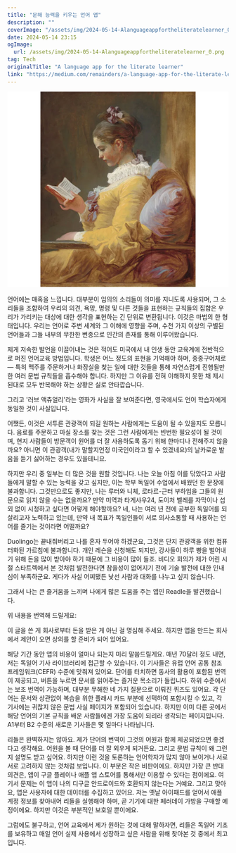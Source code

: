```yaml
---
title: "문해 능력을 키우는 언어 앱"
description: ""
coverImage: "/assets/img/2024-05-14-Alanguageappfortheliteratelearner_0.png"
date: 2024-05-14 23:15
ogImage:
  url: /assets/img/2024-05-14-Alanguageappfortheliteratelearner_0.png
tag: Tech
originalTitle: "A language app for the literate learner"
link: "https://medium.com/remainders/a-language-app-for-the-literate-learner-30509a7b0b75"
---
```


![Language App for Literate Learner](/assets/img/2024-05-14-Alanguageappfortheliteratelearner_0.png)

언어에는 매혹을 느낍니다. 대부분이 임의의 소리들이 의미를 지니도록 사용되며, 그 소리들을 조합하여 우리의 의견, 욕망, 명령 및 다른 것들을 표현하는 규칙들의 집합은 우리가 가리키는 대상에 대한 생각을 표현하는 긴 단위로 변환됩니다. 이것은 마법의 한 형태입니다. 우리는 언어로 주변 세계와 그 이해에 영향을 주며, 수천 가지 이상의 구별된 언어들과 그들 내부의 무한한 변종으로 인간의 존재를 통해 이루어왔습니다.

제게 저속한 발언을 이끌어내는 것은 적어도 미국에서 내 인생 동안 교육계에 전반적으로 퍼진 언어교육 방법입니다. 학생은 어느 정도의 표현을 기억해야 하며, 종종구어체로 — 특히 맥주를 주문하거나 화장실을 찾는 일에 대한 것들을 통해 자연스럽게 진행될만한 여러 문법 규칙들을 흡수해야 합니다. 하지만 그 이유를 전혀 이해하지 못한 채 제시된대로 모두 반복해야 하는 상황은 실로 안타깝습니다.

그리고 '러브 액츄얼리'라는 영화가 사실을 잘 보여준다면, 영국에서도 언어 학습자에게 동일한 것이 사실입니다.

어쨌든, 이것은 서투른 관광객이 되길 원하는 사람에게는 도움이 될 수 있을지도 모릅니다. 음료를 주문하고 마실 장소를 찾는 것은 그런 사람에게는 빈번한 필요성이 될 것이며, 현지 사람들이 방문객이 원어를 더 잘 사용하도록 돕기 위해 한마디나 전해주지 않을까요? 아니면 이 관광객(내가 말할지언정 미국인이라고 할 수 있겠네요)의 날카로운 발음을 듣기 싫어하는 경우도 있을테니요.

하지만 우리 중 일부는 더 많은 것을 원할 것입니다. 나는 오늘 아침 이를 닦았다고 사람들에게 말할 수 있는 능력을 갖고 싶지만, 이는 학부 독일어 수업에서 배웠던 한 문장에 불과합니다. 그것만으로도 좋지만, 나는 루터와 니체, 로타르-근터 부하임을 그들의 원문으로 읽지 않을 수는 없을까요? 만약 미역과 타게샤우24, 도이처 벨레를 자막이나 섭외 없이 시청하고 싶다면 어떻게 해야할까요? 네, 나는 여러 년 전에 공부한 독일어를 되살리고자 노력하고 있는데, 만약 내 목표가 독일인들이 서로 의사소통할 때 사용하는 언어를 즐기는 것이라면 어떨까요?

Duolingo는 끝내줘버리고 나를 혼자 두어야 하겠군요, 그것은 단지 관광객을 위한 컴퓨터화된 가르침에 불과합니다. 개인 레슨을 신청해도 되지만, 강사들이 하루 빵을 벌어내기 위해 돈을 많이 받아야 하기 때문에 그 비용이 많이 들죠. 비디오 회의가 제가 어린 시절 스타트렉에서 본 것처럼 발전한다면 참을성이 없어지기 전에 기술 발전에 대한 인내심이 부족하군요. 게다가 사실 어찌됐든 낯선 사람과 대화를 나누고 싶지 않습니다.

그래서 나는 큰 즐거움을 느끼며 나에게 많은 도움을 주는 앱인 Readle을 발견했습니다.

위 내용을 번역해 드릴게요:

이 글을 쓴 게 회사로부터 돈을 받은 게 아닌 걸 명심해 주세요. 하지만 앱을 만드는 회사에서 제안이 오면 상의를 할 준비가 되어 있어요.

해당 기간 동안 앱의 비용이 얼마나 되는지 미리 말씀드릴게요. 매년 70달러 정도 내면, 저는 독일어 기사 라이브러리에 접근할 수 있습니다. 이 기사들은 유럽 언어 공통 참조 프레임워크(CEFR) 수준에 맞춰져 있어요. 단어를 터치하면 동사의 활용이 포함된 번역이 제공되고, 버튼을 누르면 문서를 읽어주는 즐거운 목소리가 들립니다. 하위 수준에서는 보조 번역이 가능하며, 대부분 무해한 네 가지 질문으로 이뤄진 퀴즈도 있어요. 각 단어는 문서와 상관없이 복습을 위한 플래시 카드 부분에 선택하여 포함시킬 수 있고, 각 기사에는 귀찮지 않은 문법 사실 페이지가 포함되어 있습니다. 하지만 이미 다른 곳에서 해당 언어의 기본 규칙을 배운 사람들에겐 가장 도움이 되리라 생각되는 페이지입니다. A1부터 B2 수준의 새로운 기사들은 몇 일마다 나타납니다.

리들은 완벽하지는 않아요. 제가 단어의 번역이 그것의 어원과 함께 제공되었으면 좋겠다고 생각해요. 어원을 볼 때 단어를 더 잘 외우게 되거든요. 그리고 문법 규칙이 왜 그런지 설명도 받고 싶어요. 하지만 이런 것을 토론하는 언어학자가 많지 않아 보이거나 서로서로 고려하지 않는 것처럼 보입니다. 이 부분은 작은 비판이에요. 하지만 가장 큰 반대의견은, 앱이 구글 플레이나 애플 앱 스토어를 통해서만 이용할 수 있다는 점이에요. 여기서 문제는 이 앱이 나의 디구글 안드로이드와 호환되지 않는다는 거예요. 그리고 맞아요, 앱은 사용자에 대한 데이터를 수집하고 있어요. 저는 옛날 아이패드를 얻어서 애플 계정 정보를 찾아내어 리들을 실행해야 하며, 곧 기기에 대한 페러데이 가방을 구매할 예정이에요. 하지만 이것은 부분적인 보호일 뿐이에요.

그럼에도 불구하고, 언어 교육에서 제가 원하는 것에 대해 말하자면, 리들은 독일어 기초를 보유하고 매일 언어 실제 사용에서 성장하고 싶은 사람을 위해 찾아본 것 중에서 최고입니다.
